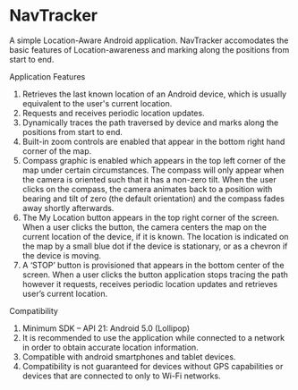# NavTracker
A simple Location-Aware Android application. NavTracker accomodates the basic features of Location-awareness and marking along the positions from start to end.

Application Features
1. Retrieves the last known location of an Android device, which is usually equivalent to the user's current location.
2. Requests and receives periodic location updates.
3. Dynamically traces the path traversed by device and marks along the positions from start to end.
4. Built-in zoom controls are enabled that appear in the bottom right hand corner of the map.
5. Compass graphic is enabled which appears in the top left corner of the map under certain circumstances. The compass will only appear when the camera is oriented such that it has a non-zero tilt. When the user clicks on the compass, the camera animates back to a position with bearing and tilt of zero (the default orientation) and the compass fades away shortly afterwards.
6. The My Location button appears in the top right corner of the screen. When a user clicks the button, the camera centers the map on the current location of the device, if it is known. The location is indicated on the map by a small blue dot if the device is stationary, or as a chevron if the device is moving.
7. A ‘STOP’ button is provisioned that appears in the bottom center of the screen. When a user clicks the button application stops tracing the path however it requests, receives periodic location updates and retrieves user’s current location.

Compatibility
1. Minimum SDK – API 21: Android 5.0 (Lollipop)
2. It is recommended to use the application while connected to a network in order to obtain accurate location information.
3. Compatible with android smartphones and tablet devices.
4. Compatibility is not guaranteed for devices without GPS capabilities or devices that are connected to only to Wi-Fi networks.
